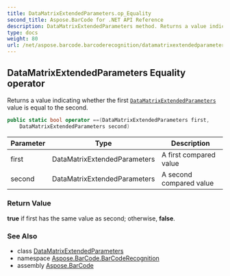 ```yaml
---
title: DataMatrixExtendedParameters.op_Equality
second_title: Aspose.BarCode for .NET API Reference
description: DataMatrixExtendedParameters method. Returns a value indicating whether the first DataMatrixExtendedParameters value is equal to the second
type: docs
weight: 80
url: /net/aspose.barcode.barcoderecognition/datamatrixextendedparameters/op_equality/
---
```

## DataMatrixExtendedParameters Equality operator

Returns a value indicating whether the first [`DataMatrixExtendedParameters`](../) value is equal to the second.

```csharp
public static bool operator ==(DataMatrixExtendedParameters first, 
    DataMatrixExtendedParameters second)
```

| Parameter | Type | Description |
| --- | --- | --- |
| first | DataMatrixExtendedParameters | A first compared value |
| second | DataMatrixExtendedParameters | A second compared value |

### Return Value

**true** if first has the same value as second; otherwise, **false**.

### See Also

* class [DataMatrixExtendedParameters](../)
* namespace [Aspose.BarCode.BarCodeRecognition](../../datamatrixextendedparameters/)
* assembly [Aspose.BarCode](../../../)


